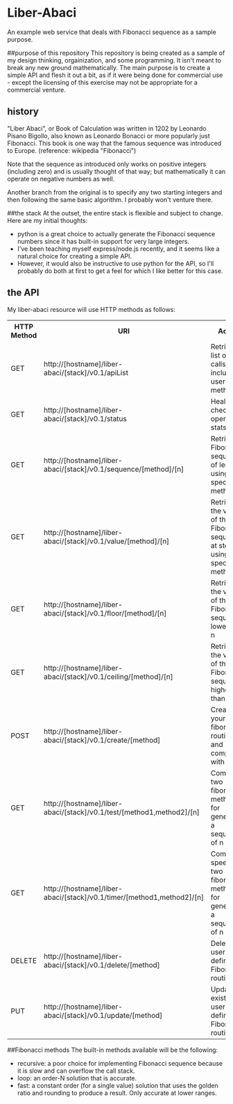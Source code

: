 # Liber-Abaci
An example web service that deals with Fibonacci sequence as a sample purpose.

##purpose of this repository
This repository is being created as a sample of my design thinking, orgainization, and some programming.  It isn't meant to break any new ground mathematically.  The main purpose is to create a simple API and flesh it out a bit, as if it were being done for commercial use - except the licensing of this exercise may not be appropriate for a commercial venture.

## history
"Liber Abaci", or Book of Calculation was written in 1202 by Leonardo Pisano Bigollo, also known as Leonardo Bonacci or more popularly just Fibonacci.  This book is one way that the famous sequence was introduced to Europe. (reference: wikipedia "Fibonacci")
<p>
Note that the sequence as introduced only works on positive integers (including zero) and is usually thought of that way; but mathematically it can operate on negative numbers as well.  </p>
<p>
Another branch from the original is to specify any two starting integers and then following the same basic algorithm.  I probably won't venture there. </p>

##the stack
At the outset, the entire stack is flexible and subject to change.  Here are my initial thoughts:
* python is a great choice to actually generate the Fibonacci sequence numbers since it has built-in support for very large integers.
* I've been teaching myself express/node.js recently, and it seems like a natural choice for creating a simple API.
* However, it would also be instructive to use python for the API, so  I'll probably do both at first to get a feel for which I like better for this case.


## the API

<p>My liber-abaci resource will use HTTP methods as follows:</p>
<table class="data">
<tr><th>HTTP Method</th><th>URI</th><th>Action</th></tr>
<tr><td>GET</td><td>http://[hostname]/liber-abaci/[stack]/v0.1/apiList</td><td>Retrieve list of api calls, including user methods</td></tr>
<tr><td>GET</td><td>http://[hostname]/liber-abaci/[stack]/v0.1/status</td><td>Health check and operational stats</td></tr>

<tr><td>GET</td><td>http://[hostname]/liber-abaci/[stack]/v0.1/sequence/[method]/[n]</td><td>Retrieve a Fibonacci sequence of length n using the specified method</td></tr>
<tr><td>GET</td><td>http://[hostname]/liber-abaci/[stack]/v0.1/value/[method]/[n]</td><td>Retrieve the value of the Fibonacci sequence at step n using the specified method</td></tr>
<tr><td>GET</td><td>http://[hostname]/liber-abaci/[stack]/v0.1/floor/[method]/[n]</td><td>Retrieve the value of the Fibonacci sequence lower than n</td></tr>
<tr><td>GET</td><td>http://[hostname]/liber-abaci/[stack]/v0.1/ceiling/[method]/[n]</td><td>Retrieve the value of the Fibonacci sequence higher than n</td></tr>
<tr><td>POST</td><td>http://[hostname]/liber-abaci/[stack]/v0.1/create/[method]</td><td>Create your own fibonacci routine and compare it with mine!</td></tr>
<tr><td>GET</td><td>http://[hostname]/liber-abaci/[stack]/v0.1/test/[method1,method2]/[n]</td><td>Compare two fibonacci methods for generating a sequence of n items</td></tr>
<tr><td>GET</td><td>http://[hostname]/liber-abaci/[stack]/v0.1/timer/[method1,method2]/[n]</td><td>Compare speed of two fibonacci methods for generating a sequence of n items</td></tr>
<tr><td>DELETE</td><td>http://[hostname]/liber-abaci/[stack]/v0.1/delete/[method]</td><td>Delete a user-defined Fibonacci routine</td></tr>
<tr><td>PUT</td><td>http://[hostname]/liber-abaci/[stack]/v0.1/update/[method]</td><td>Update an existing user-defined Fibonacci routine</td></tr>
</table>

##Fibonacci methods
The built-in methods available will be the following:
* recursive: a poor choice for implementing Fibonacci sequence because it is slow and can overflow the call stack.
* loop: an order-N solution that is accurate.
* fast: a constant order (for a single value) solution that uses the golden ratio and rounding to produce a result.  Only accurate at lower ranges.

